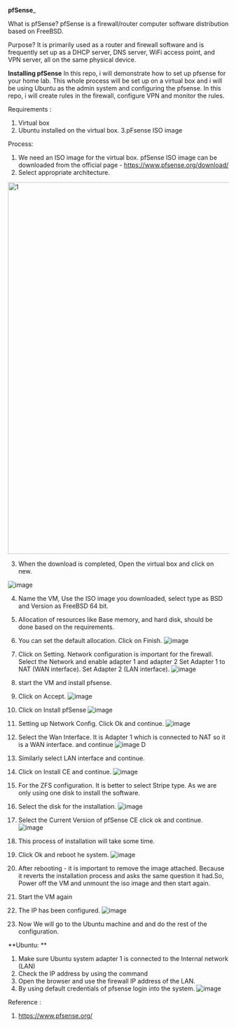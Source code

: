 **pfSense**_

What is pfSense?
pfSense is a firewall/router computer software distribution based on FreeBSD. 

Purpose? 
It is primarily used as a router and firewall software and is frequently set up as a DHCP server, DNS server, WiFi access point, and VPN server, all on the same physical device.


**Installing pfSense**
In this repo, i will demonstrate how to set up pfsense for your home lab. This whole process will be set up on a virtual box and i will be using Ubuntu as the admin system and configuring the pfsense. 
In this repo, i will create rules in the firewall, configure VPN and monitor the rules. 

Requirements : 
1. Virtual box 
2. Ubuntu installed on the virtual box. 
3.pFsense ISO image

Process: 
1. We need an ISO image for the virtual box. pfSense ISO image can be downloaded from the official page - https://www.pfsense.org/download/
2. Select appropriate architecture. 

<img width="847" alt="1" src="https://github.com/srisowmya2000/pfsensefirewall/assets/59259117/58917b64-9749-463e-a10a-3b83d4ccc121">

3. When the download is completed, Open the virtual box and click on new.

![image](https://github.com/srisowmya2000/pfsensefirewall/assets/59259117/5ae60880-9a48-402a-886d-68d2448c8163)

4. Name the VM, Use the ISO image you downloaded, select type as BSD and Version as FreeBSD 64 bit.
   
5. Allocation of resources like Base memory, and hard disk, should be done based on the requirements.
6. You can set the default allocation. Click on Finish.
![image](https://github.com/srisowmya2000/pfsensefirewall/assets/59259117/dd82a0ed-33ca-4e8d-82b1-bd8877ae716f)

7. Click on Setting. Network configuration is important for the firewall. Select the Network and enable adapter 1 and adapter 2 Set Adapter 1 to NAT (WAN interface). Set Adapter 2 (LAN interface).
   ![image](https://github.com/srisowmya2000/pfsensefirewall/assets/59259117/dc764e07-f3d8-4d67-a039-c96cf4d0f964)

8. start the VM and install pfsense.
9. Click on Accept.
    ![image](https://github.com/srisowmya2000/pfsensefirewall/assets/59259117/9bccc878-4e2a-4064-9d24-a52f65ec6aac)

10. Click on Install pfSense
 ![image](https://github.com/srisowmya2000/pfsensefirewall/assets/59259117/0f3fd1aa-78e2-4fab-832f-706a574748e9)

11. Setting up Network Config. Click Ok and continue.
    ![image](https://github.com/srisowmya2000/pfsensefirewall/assets/59259117/23e5fa4f-3931-4551-a933-1f282c83cd57)

12. Select the Wan Interface. It is Adapter 1 which is connected to NAT so it is a WAN interface. and continue
    ![image](https://github.com/srisowmya2000/pfsensefirewall/assets/59259117/a5f45065-a472-4b73-a457-d305653b9b14)
D
13. Similarly select LAN interface and continue.
14. Click on Install CE and continue. 
    ![image](https://github.com/srisowmya2000/pfsensefirewall/assets/59259117/18654b62-52e7-467b-acb8-bb88160773e0)

15. For the ZFS configuration. It is better to select Stripe type. As we are only using one disk to install the software.
16. Select the disk for the installation.
    ![image](https://github.com/srisowmya2000/pfsensefirewall/assets/59259117/7c974b70-e1c7-478e-9236-762a462a43c6)

17. Select the Current Version of pfSense CE click ok and continue.
![image](https://github.com/srisowmya2000/pfsensefirewall/assets/59259117/a37ba03a-c5a7-4a1d-9a60-67b85bcd21cc)

18. This process of installation will take some time.
19. Click Ok and reboot he system. 
    ![image](https://github.com/srisowmya2000/pfsensefirewall/assets/59259117/a83c85ff-a762-48b8-9723-bb6e5afd2445)

20. After rebooting - it is important to remove the image attached. Because it reverts the installation process and asks the same question it had.So, Power off the VM and unmount the iso image and then start again. 
21. Start the VM again
22. The IP has been configured.
    ![image](https://github.com/srisowmya2000/pfsensefirewall/assets/59259117/558bec73-f08d-4adc-926b-5393a6ffa5e8)

23. Now We will go to the Ubuntu machine and and do the rest of the configuration.


**Ubuntu: **
1. Make sure Ubuntu system adapter 1 is connected to the Internal network (LAN)
2. Check the IP address by using the command <ip a>
3. Open the browser and use the firewall IP address of the LAN.
4. By using default credentials of pfsense login into the system.
   ![image](https://github.com/srisowmya2000/pfsensefirewall/assets/59259117/3d4a34cf-7557-4929-b0e9-bc826a59b8fb)















   



















Reference : 

1. https://www.pfsense.org/
   
